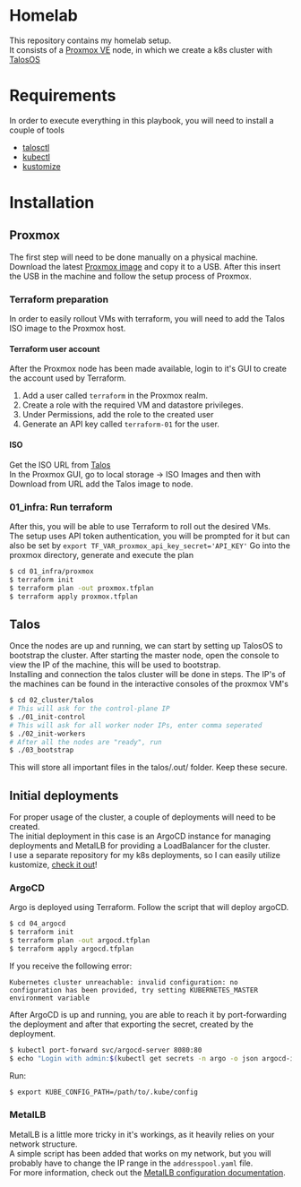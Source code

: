 # Homelab
This repository contains my homelab setup.  
It consists of a [Proxmox VE](https://www.proxmox.com/en/proxmox-ve) node, in which we create a k8s cluster with [TalosOS](talos.dev)

# Requirements
In order to execute everything in this playbook, you will need to install a couple of tools
- [talosctl](https://www.talos.dev/v1.1/introduction/getting-started/#talosctl)
- [kubectl](https://kubernetes.io/docs/tasks/tools/#kubectl)
- [kustomize](https://github.com/kubernetes-sigs/kustomize)

# Installation
## Proxmox
The first step will need to be done manually on a physical machine.  
Download the latest [Proxmox image](https://www.proxmox.com/en/downloads/category/iso-images-pve) and copy it to a USB. After this insert the USB in the machine and follow the setup process of Proxmox.  

### Terraform preparation
In order to easily rollout VMs with terraform, you will need to add the Talos ISO image to the Proxmox host.  

#### Terraform user account
After the Proxmox node has been made available, login to it's GUI to create the account used by Terraform.
1. Add a user called `terraform` in the Proxmox realm.
2. Create a role with the required VM and datastore privileges.
3. Under Permissions, add the role to the created user
4. Generate an API key called `terraform-01` for the user.

#### ISO 
Get the ISO URL from [Talos](https://github.com/siderolabs/talos/releases)  
In the Proxmox GUI, go to local storage -> ISO Images and then with Download from URL add the Talos image to node.

### 01_infra: Run terraform
After this, you will be able to use Terraform to roll out the desired VMs.  
The setup uses API token authentication, you will be prompted for it but can also be set by `export TF_VAR_proxmox_api_key_secret='API_KEY'`
Go into the proxmox directory, generate and execute the plan  
```bash
$ cd 01_infra/proxmox
$ terraform init
$ terraform plan -out proxmox.tfplan
$ terraform apply proxmox.tfplan 
```

## Talos
Once the nodes are up and running, we can start by setting up TalosOS to bootstrap the cluster.
After starting the master node, open the console to view the IP of the machine, this will be used to bootstrap.  
Installing and connection the talos cluster will be done in steps. The IP's of the machines can be found in the interactive consoles of the proxmox VM's
 ```bash
$ cd 02_cluster/talos
# This will ask for the control-plane IP
$ ./01_init-control
# This will ask for all worker noder IPs, enter comma seperated
$ ./02_init-workers
# After all the nodes are "ready", run
$ ./03_bootstrap
```

This will store all important files in the talos/.out/ folder. Keep these secure.

## Initial deployments
For proper usage of the cluster, a couple of deployments will need to be created.  
The initial deployment in this case is an ArgoCD instance for managing deployments and MetalLB for providing a LoadBalancer for the cluster.  
I use a separate repository for my k8s deployments, so I can easily utilize kustomize, [check it out](https://github.com/rcomanne/k8s-infra-deployments)!  

### ArgoCD
Argo is deployed using Terraform. Follow the script that will deploy argoCD.   
```bash
$ cd 04_argocd
$ terraform init
$ terraform plan -out argocd.tfplan
$ terraform apply argocd.tfplan 
```

If you receive the following error: 

```error
Kubernetes cluster unreachable: invalid configuration: no configuration has been provided, try setting KUBERNETES_MASTER environment variable
```

After ArgoCD is up and running, you are able to reach it by port-forwarding the deployment and after that exporting the secret, created by the deployment.
```bash
$ kubectl port-forward svc/argocd-server 8080:80
$ echo "Login with admin:$(kubectl get secrets -n argo -o json argocd-initial-admin-secret | jq -r '.data.password' | base64 -d)"
```

Run: 
```bash
$ export KUBE_CONFIG_PATH=/path/to/.kube/config
```

### MetalLB
MetalLB is a little more tricky in it's workings, as it heavily relies on your network structure.  
A simple script has been added that works on my network, but you will probably have to change the IP range in the `addresspool.yaml` file.  
For more information, check out the [MetalLB configuration documentation](https://metallb.org/configuration/).